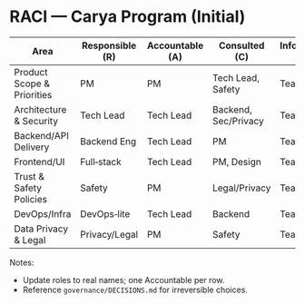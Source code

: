 # RACI — Carya Program (Initial)

| Area | Responsible (R) | Accountable (A) | Consulted (C) | Informed (I) |
|---|---|---|---|---|
| Product Scope & Priorities | PM | PM | Tech Lead, Safety | Team |
| Architecture & Security | Tech Lead | Tech Lead | Backend, Sec/Privacy | Team |
| Backend/API Delivery | Backend Eng | Tech Lead | PM | Team |
| Frontend/UI | Full‑stack | Tech Lead | PM, Design | Team |
| Trust & Safety Policies | Safety | PM | Legal/Privacy | Team |
| DevOps/Infra | DevOps‑lite | Tech Lead | Backend | Team |
| Data Privacy & Legal | Privacy/Legal | PM | Safety | Team |

Notes:
- Update roles to real names; one Accountable per row.
- Reference `governance/DECISIONS.md` for irreversible choices.
